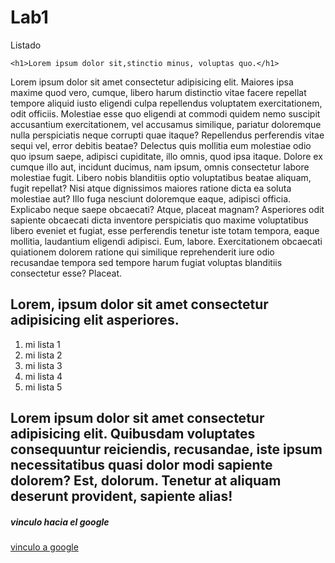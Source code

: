 # Lab1
Listado
<!DOCTYPE html>
<html lang="es">
<head>
    <meta charset="UTF-8">
    <meta http-equiv="X-UA-Compatible" content="IE=edge">
    <meta name="viewport" content="width=device-width, initial-scale=1.0">
    <link rel="stylesheet" href="style.css">
    <title>Mi primer documento</title>
</head>
<body>
    
    <h1>Lorem ipsum dolor sit,stinctio minus, voluptas quo.</h1>

<p>Lorem ipsum dolor sit amet consectetur adipisicing elit. Maiores ipsa maxime quod vero, cumque, libero harum distinctio vitae facere repellat tempore aliquid iusto eligendi culpa repellendus voluptatem exercitationem, odit officiis.
Molestiae esse quo eligendi at commodi quidem nemo suscipit accusantium exercitationem, vel accusamus similique, pariatur doloremque nulla perspiciatis neque corrupti quae itaque? Repellendus perferendis vitae sequi vel, error debitis beatae?
Delectus quis mollitia eum molestiae odio quo ipsum saepe, adipisci cupiditate, illo omnis, quod ipsa itaque. Dolore ex cumque illo aut, incidunt ducimus, nam ipsum, omnis consectetur labore molestiae fugit.
Libero nobis blanditiis optio voluptatibus beatae aliquam, fugit repellat? Nisi atque dignissimos maiores ratione dicta ea soluta molestiae aut? Illo fuga nesciunt doloremque eaque, adipisci officia. Explicabo neque saepe obcaecati?
Atque, placeat magnam? Asperiores odit sapiente obcaecati dicta inventore perspiciatis quo maxime voluptatibus libero eveniet et fugiat, esse perferendis tenetur iste totam tempora, eaque mollitia, laudantium eligendi adipisci. Eum, labore.
Exercitationem obcaecati quiationem dolorem ratione qui similique reprehenderit iure odio recusandae tempora sed tempore harum fugiat voluptas blanditiis consectetur esse? Placeat.</p>

<h2>Lorem, ipsum dolor sit amet consectetur adipisicing elit asperiores.
</h2>
<ol>
    <li>mi lista 1</li>
    <li>mi lista 2</li>
    <li>mi lista 3</li>
    <li>mi lista 4</li>
    <li>mi lista 5</li>
</ol>
<h2>Lorem ipsum dolor sit amet consectetur adipisicing elit. Quibusdam voluptates consequuntur reiciendis, recusandae, iste ipsum necessitatibus quasi dolor modi sapiente dolorem? Est, dolorum. Tenetur at aliquam deserunt provident, sapiente alias!</h2>
<h5>vinculo hacia el google</h5>
<a href="https://www.google.com" target="_blank">vinculo a google</a>

<script src="app.js"></script> 
</body>
</html>
